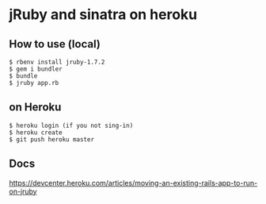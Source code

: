 # jRuby and sinatra on heroku

## How to use (local)

```
$ rbenv install jruby-1.7.2
$ gem i bundler
$ bundle
$ jruby app.rb

```

## on Heroku

```
$ heroku login (if you not sing-in)
$ heroku create
$ git push heroku master
```

## Docs

https://devcenter.heroku.com/articles/moving-an-existing-rails-app-to-run-on-jruby
